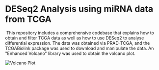 # DESeq2 Analysis using miRNA data from TCGA

<p> This repository includes a comprehensive codebase that explains how to obtain and filter TCGA data as well as how to use DESeq2 to analyse differential expression. The data was obtained via PRAD-TCGA, and the TCGABiolink package was used to download and manipulate the data. An "Enhanced Volcano" library was used to obtain the volcano plot.</p>

![Volcano Plot](./volcano-plot.png)